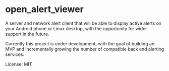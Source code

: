 # open_alert_viewer

A server and network alert client that will be able to display active alerts on
your Android phone or Linux desktop, with the opportunity for wider support in
the future.

Currently this project is under development, with the goal of building an MVP
and incrementally growing the number of compatible back end alerting services.

License: MIT